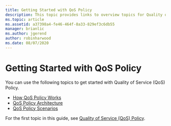 ```yaml
---
title: Getting Started with QoS Policy
description: This topic provides links to overview topics for Quality of Service (QoS) Policy, which allows you to use Group Policy to prioritize network traffic bandwidth of specific applications and services in Windows Server 2016.
ms.topic: article
ms.assetid: a37398a4-fe46-464f-8a33-829ef3c6db55
manager: brianlic
ms.author: jgerend
author: robinharwood
ms.date: 08/07/2020
---
```


# Getting Started with QoS Policy

You can use the following topics to get started with Quality of Service \(QoS\) Policy.

- [How QoS Policy Works](qos-policy-works.md)
- [QoS Policy Architecture](qos-policy-architecture.md)
- [QoS Policy Scenarios](qos-policy-scenarios.md)


For the first topic in this guide, see [Quality of Service (QoS) Policy](qos-policy-top.md).
